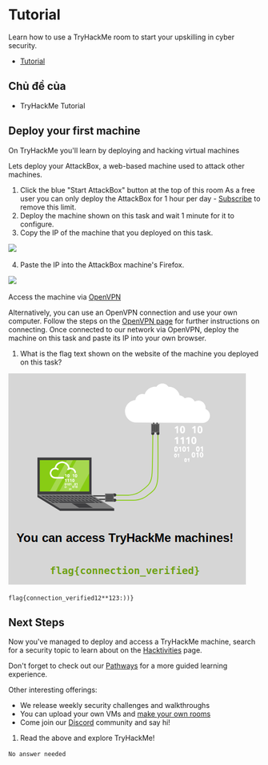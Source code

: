 # Tutorial

Learn how to use a TryHackMe room to start your upskilling in cyber security.

* [Tutorial](https://tryhackme.com/room/tutorial)

## Chủ đề của

* TryHackMe Tutorial

## Deploy your first machine

On TryHackMe you'll learn by deploying and hacking virtual machines

Lets deploy your AttackBox, a web-based machine used to attack other machines.

1. Click the blue "Start AttackBox" button at the top of this room As a free user you can only deploy the AttackBox for 1 hour per day - [Subscribe](https://tryhackme.com/profile#subscribe) to remove this limit.
2. Deploy the machine shown on this task and wait 1 minute for it to configure.
3. Copy the IP of the machine that you deployed on this task.

![](https://i.imgur.com/ebs9q3J.png)

4. Paste the IP into the AttackBox machine's Firefox.

![](https://i.imgur.com/yiuliJf.png)

Access the machine via [OpenVPN](https://tryhackme.com/connect?o=vpn)

Alternatively, you can use an OpenVPN connection and use your own computer. Follow the steps on the [OpenVPN page](https://tryhackme.com/connect?o=vpn) for further instructions on connecting. Once connected to our network via OpenVPN, deploy the machine on this task and paste its IP into your own browser.

1. What is the flag text shown on the website of the machine you deployed on this task?

![](2020-09-28_17-43.png)

`flag{connection_verified12**123:))}`

## Next Steps

Now you've managed to deploy and access a TryHackMe machine, search for a security topic to learn about on the [Hacktivities](https://tryhackme.com/hacktivities) page.

Don't forget to check out our [Pathways](https://tryhackme.com/paths) for a more guided learning experience.

Other interesting offerings:

* We release weekly security challenges and walkthroughs
* You can upload your own VMs and [make your own rooms](https://tryhackme.com/develop-rooms)
* Come join our [Discord](https://discord.gg/F7ERYzz) community and say hi!

1. Read the above and explore TryHackMe! 

`No answer needed`
